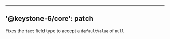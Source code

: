 ----
'@keystone-6/core': patch
----

Fixes the `text` field type to accept a `defaultValue` of `null`
